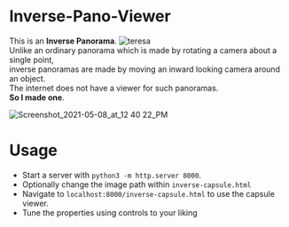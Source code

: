 # Inverse-Pano-Viewer  
This is an **Inverse Panorama**.
![teresa](https://user-images.githubusercontent.com/59250093/117531104-82721280-affe-11eb-83e6-498e720a4625.jpg)   
Unlike an ordinary panorama which is made by rotating a camera about a single point,  
inverse panoramas are made by moving an inward looking camera around an object.  
The internet does not have a viewer for such panoramas.  
**So I made one**. 
         
![Screenshot_2021-05-08_at_12 40 22_PM](https://user-images.githubusercontent.com/59250093/117531241-468b7d00-afff-11eb-8a08-9e8fa520b9b7.png)

# Usage
- Start a server with `python3 -m http.server 8000`. 
- Optionally change the image path within `inverse-capsule.html`
- Navigate to `localhost:8000/inverse-capsule.html` to use the capsule viewer.
- Tune the properties using controls to your liking
